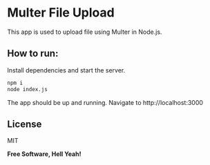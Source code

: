 # Multer File Upload

This app is used to upload file using Multer in Node.js.

## How to run:

Install dependencies and start the server.

```bash
npm i
node index.js
```

The app should be up and running.
Navigate to http://localhost:3000

## License

MIT

__Free Software, Hell Yeah!__
